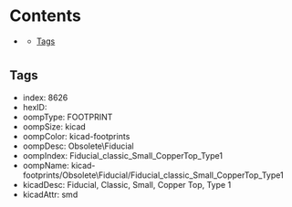 



Contents
========

* [](#)
	* [Tags](#tags)

# 

## Tags

- index: 8626
- hexID: 
- oompType: FOOTPRINT
- oompSize: kicad
- oompColor: kicad-footprints
- oompDesc: Obsolete\Fiducial
- oompIndex: Fiducial_classic_Small_CopperTop_Type1
- oompName: kicad-footprints/Obsolete\Fiducial/Fiducial_classic_Small_CopperTop_Type1
- kicadDesc: Fiducial, Classic, Small, Copper Top, Type 1
- kicadAttr: smd
